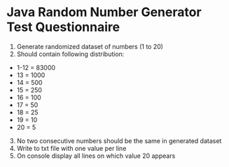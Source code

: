 # Java Random Number Generator Test Questionnaire

1. Generate randomized dataset of numbers (1 to 20)
2. Should contain following distribution:
- 1-12 = 83000
- 13 = 1000
- 14 = 500
- 15 = 250
- 16 = 100
- 17 = 50
- 18 = 25
- 19 = 10
- 20 = 5

3. No two consecutive numbers should be the same in generated dataset
4. Write to txt file with one value per line
5. On console display all lines on which value 20 appears